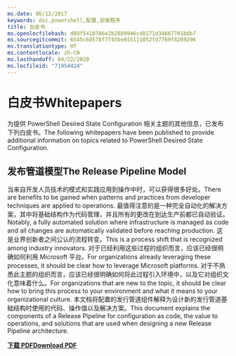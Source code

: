 ```yaml
---
ms.date: 06/12/2017
keywords: dsc,powershell,配置,安装程序
title: 白皮书
ms.openlocfilehash: d89f5410786e2b2889946cd8171d34667701b8b7
ms.sourcegitcommit: 6545c60578f7745be015111052fd7769f8289296
ms.translationtype: HT
ms.contentlocale: zh-CN
ms.lasthandoff: 04/22/2020
ms.locfileid: "71954424"
---
```

# <a name="whitepapers"></a><span data-ttu-id="31abb-103">白皮书</span><span class="sxs-lookup"><span data-stu-id="31abb-103">Whitepapers</span></span>

<span data-ttu-id="31abb-104">为提供 PowerShell Desired State Configuration 相关主题的其他信息，已发布下列白皮书。</span><span class="sxs-lookup"><span data-stu-id="31abb-104">The following whitepapers have been published to provide additional information on topics related to PowerShell Desired State Configuration.</span></span>

## <a name="the-release-pipeline-model"></a><span data-ttu-id="31abb-105">发布管道模型</span><span class="sxs-lookup"><span data-stu-id="31abb-105">The Release Pipeline Model</span></span>
<span data-ttu-id="31abb-106">当来自开发人员技术的模式和实践应用到操作中时，可以获得很多好处。</span><span class="sxs-lookup"><span data-stu-id="31abb-106">There are benefits to be gained when patterns and practices from developer techniques are applied to operations.</span></span> <span data-ttu-id="31abb-107">最值得注意的是一种完全自动化的解决方案，其中将基础结构作为代码管理，并且所有的更改在到达生产前都已自动验证。</span><span class="sxs-lookup"><span data-stu-id="31abb-107">Notably, a fully automated solution where infrastructure is managed as code and all changes are automatically validated before reaching production.</span></span> <span data-ttu-id="31abb-108">这是业界创新者之间公认的流程转变。</span><span class="sxs-lookup"><span data-stu-id="31abb-108">This is a process shift that is recognized among industry innovators.</span></span> <span data-ttu-id="31abb-109">对于已经利用这些过程的组织而言，应该已经很明确如何利用 Microsoft 平台。</span><span class="sxs-lookup"><span data-stu-id="31abb-109">For organizations already leveraging these processes, it should be clear how to leverage Microsoft platforms.</span></span> <span data-ttu-id="31abb-110">对于不熟悉此主题的组织而言，应该已经很明确如何将此过程引入环境中，以及它对组织文化意味着什么。</span><span class="sxs-lookup"><span data-stu-id="31abb-110">For organizations that are new to the topic, it should be clear how to bring this process to your environment and what it means to your organizational culture.</span></span> <span data-ttu-id="31abb-111">本文档将配置的发行管道组件解释为设计新的发行管道基础结构时使用的代码、操作值以及解决方案。</span><span class="sxs-lookup"><span data-stu-id="31abb-111">This document explains the components of a Release Pipeline for configuration as code, the value to operations, and solutions that are used when designing a new Release Pipeline architecture.</span></span>

<span data-ttu-id="31abb-112">**[下载 PDF](https://aka.ms/thereleasepipelinemodelpdf)**</span><span class="sxs-lookup"><span data-stu-id="31abb-112">**[Download PDF](https://aka.ms/thereleasepipelinemodelpdf)**</span></span>